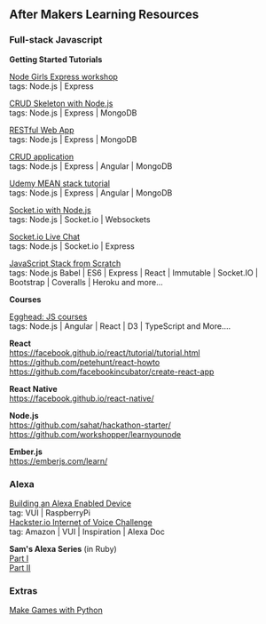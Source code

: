## After Makers Learning Resources

### Full-stack Javascript

**Getting Started Tutorials**  

[Node Girls Express workshop](https://github.com/node-girls/express-workshop)   
tags: Node.js | Express

[CRUD Skeleton with Node.js](https://www.airpair.com/javascript/complete-expressjs-nodejs-mongodb-crud-skeleton)   
tags: Node.js | Express | MongoDB

[RESTful Web App](https://closebrace.com/tutorials/2017-03-02/creating-a-simple-restful-web-app-with-nodejs-express-and-mongodb)   
tags: Node.js | Express | MongoDB

[CRUD application](http://oniwebblog.blogspot.co.uk/2016/01/general-crud-application-using.html)   
tags: Node.js | Express | Angular | MongoDB

[Udemy MEAN stack tutorial](https://blog.udemy.com/node-js-tutorial/#6)    
tags: Node.js | Express | Angular | MongoDB

[Socket.io with Node.js](http://stackabuse.com/node-js-websocket-examples-with-socket-io/)   
tags: Node.js | Socket.io | Websockets

[Socket.io Live Chat](https://socket.io/get-started/chat/)   
tags: Node.js | Socket.io | Express

[JavaScript Stack from Scratch](https://github.com/verekia/js-stack-from-scratch)   
tags: Node.js  Babel | ES6 | Express | React | Immutable | Socket.IO | Bootstrap | Coveralls | Heroku and more...


**Courses**

[Egghead: JS courses](https://egghead.io/courses)   
tags: Node.js | Angular | React | D3 | TypeScript and More....


**React**   
https://facebook.github.io/react/tutorial/tutorial.html   
https://github.com/petehunt/react-howto   
https://github.com/facebookincubator/create-react-app   

**React Native**   
https://facebook.github.io/react-native/

**Node.js**   
https://github.com/sahat/hackathon-starter/
https://github.com/workshopper/learnyounode

**Ember.js**   
https://emberjs.com/learn/

### Alexa

[Building an Alexa Enabled Device](https://github.com/alexa/alexa-avs-sample-app)   
tag: VUI | RaspberryPi   
[Hackster.io Internet of Voice Challenge](https://www.hackster.io/contests/alexa-raspberry-pi)   
tag: Amazon | VUI | Inspiration | Alexa Doc   

**Sam's Alexa Series** (in Ruby)  
[Part I](https://developer.amazon.com/blogs/post/105df30e-9890-4a8c-9caf-5de1c8ff86cb/makers-academy-s-alexa-series-how-to-build-a-hello-world-skill-with-ruby)   
[Part II](https://developer.amazon.com/blogs/post/50f1c350-26ae-4032-b4a3-156c5f35c448/makers-academy-s-alexa-series-build-a-fact-checking-skill-with-slots-and-custom-slot-types)

### Extras

[Make Games with Python](https://github.com/seanmtracey/Games-with-Pygame)
